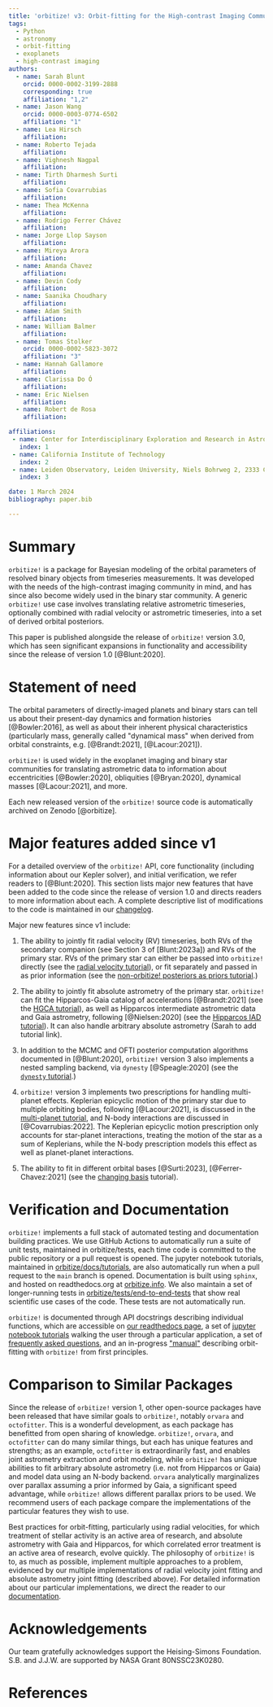 ```yaml
---
title: 'orbitize! v3: Orbit-fitting for the High-contrast Imaging Community'
tags:
  - Python
  - astronomy
  - orbit-fitting
  - exoplanets
  - high-contrast imaging
authors:
  - name: Sarah Blunt
    orcid: 0000-0002-3199-2888
    corresponding: true
    affiliation: "1,2"
  - name: Jason Wang
    orcid: 0000-0003-0774-6502
    affiliation: "1"
  - name: Lea Hirsch
    affiliation: 
  - name: Roberto Tejada
    affiliation: 
  - name: Vighnesh Nagpal
    affiliation: 
  - name: Tirth Dharmesh Surti
    affiliation: 
  - name: Sofia Covarrubias
    affiliation: 
  - name: Thea McKenna
    affiliation: 
  - name: Rodrigo Ferrer Chávez
    affiliation: 
  - name: Jorge Llop Sayson
    affiliation: 
  - name: Mireya Arora
    affiliation: 
  - name: Amanda Chavez
    affiliation: 
  - name: Devin Cody
    affiliation: 
  - name: Saanika Choudhary
    affiliation: 
  - name: Adam Smith
    affiliation: 
  - name: William Balmer
    affiliation: 
  - name: Tomas Stolker
    orcid: 0000-0002-5823-3072
    affiliation: "3"
  - name: Hannah Gallamore
    affiliation: 
  - name: Clarissa Do Ó
    affiliation: 
  - name: Eric Nielsen
    affiliation: 
  - name: Robert de Rosa
    affiliation: 

affiliations:
 - name: Center for Interdisciplinary Exploration and Research in Astrophysics (CIERA), Northwestern University
   index: 1
 - name: California Institute of Technology
   index: 2
 - name: Leiden Observatory, Leiden University, Niels Bohrweg 2, 2333 CA Leiden, The Netherlands
   index: 3

date: 1 March 2024
bibliography: paper.bib

---
```


# Summary

`orbitize!` is a package for Bayesian modeling of the orbital parameters of resolved binary 
objects from timeseries measurements. It was developed with the needs of the high-contrast
imaging community in mind, and has since also become widely used in the binary star community.
A generic `orbitize!` use case involves translating relative astrometric timeseries, optionally 
combined with radial velocity or astrometric timeseries, into a set of derived orbital posteriors.

This paper is published alongside the release of `orbitize!` version 3.0, which 
has seen significant expansions in functionality and accessibility since the 
release of version 1.0 [@Blunt:2020].

# Statement of need

The orbital parameters of directly-imaged planets and binary stars can tell us about
their present-day dynamics and formation histories [@Bowler:2016], as well as about 
their inherent physical characteristics (particularly mass, generally called "dynamical 
mass" when derived from orbital constraints, e.g. [@Brandt:2021], [@Lacour:2021]). 

`orbitize!` is used widely in the exoplanet imaging and binary star communities for 
translating astrometric data to information about eccentricities [@Bowler:2020], obliquities [@Bryan:2020], 
dynamical masses [@Lacour:2021], and more. 

Each new released version of the `orbitize!` source code is automatically archived on Zenodo [@orbitize].

# Major features added since v1

For a detailed overview of the `orbitize!` API, core functionality (including information 
about our Kepler solver), and initial verification, we refer readers to [@Blunt:2020]. 
This section lists major new features that have been added to the 
code since the release of version 1.0 and directs readers to more information about each.
A complete descriptive list of modifications to the code is maintained in our 
[changelog](https://orbitize.readthedocs.io/en/latest/#changelog).

Major new features since v1 include:

1. The ability to jointly fit radial velocity (RV) timeseries, both RVs of the secondary 
    companion (see Section 3 of [Blunt:2023a]) and RVs of the primary
    star. RVs of the primary star can either be passed into `orbitize!` directly (see the [radial velocity tutorial](https://orbitize.readthedocs.io/en/latest/tutorials/RV_MCMC_Tutorial.html)), or fit separately and passed in as prior
    information (see the [non-orbitize! posteriors as priors tutorial](https://orbitize.readthedocs.io/en/latest/tutorials/Using_nonOrbitize_Posteriors_as_Priors.html).)

2. The ability to jointly fit absolute astrometry of the primary star. `orbitize!` can fit
    the Hipparcos-Gaia catalog of accelerations [@Brandt:2021] (see the [HGCA tutorial](https://github.com/sblunt/orbitize/blob/v3/docs/tutorials/HGCA_tutorial.ipynb)), as well as Hipparcos intermediate astrometric data and Gaia 
    astrometry, following [@Nielsen:2020] (see the [Hipparcos IAD tutorial](https://orbitize.readthedocs.io/en/latest/tutorials/Hipparcos_IAD.html)). It can also handle arbitrary absolute astrometry (Sarah to add tutorial link).

3. In addition to the MCMC and OFTI posterior computation algorithms documented in [@Blunt:2020], 
    `orbitize!` version 3 also implements a nested sampling backend, via `dynesty` [@Speagle:2020] 
    (see the [`dynesty` tutorial](https://github.com/sblunt/orbitize/blob/dynesty/docs/tutorials/dynesty_tutorial.ipynb).)

4. `orbitize!` version 3 implements two prescriptions for handling multi-planet effects. 
    Keplerian epicyclic motion of the primary star due to multiple orbiting bodies, 
    following [@Lacour:2021], is discussed in the [multi-planet tutorial](https://orbitize.readthedocs.io/en/latest/tutorials/Multiplanet_Tutorial.html), and N-body interactions are discussed in [@Covarrubias:2022]. The Keplerian epicyclic motion
    prescription only accounts for star-planet interactions, treating the motion of the star as a sum of Keplerians, 
    while the N-body prescription models this effect as well as planet-planet interactions.

5. The ability to fit in different orbital bases [@Surti:2023], [@Ferrer-Chavez:2021] (see the 
    [changing basis](https://orbitize.readthedocs.io/en/latest/tutorials/Changing_bases_tutorial.html) tutorial).

# Verification and Documentation

`orbitize!` implements a full stack of automated testing and documentation building 
practices. We use GitHub Actions to automatically run a suite of unit tests, maintained in orbitize/tests,
each time code is committed to the public repository or a pull request is opened. The jupyter notebook
tutorials, maintained in [orbitize/docs/tutorials](https://github.com/sblunt/orbitize/tree/main/docs/tutorials), are also automatically run when a 
pull request to the `main` branch is opened. Documentation is built using `sphinx`, and hosted
on readthedocs.org at [orbitize.info](https://orbitize.readthedocs.io/en/latest/). We also
maintain a set of longer-running tests in [orbitize/tests/end-to-end-tests](https://github.com/sblunt/orbitize/tree/main/tests/end-to-end-tests) that show real
scientific use cases of the code. These tests are not automatically run.

`orbitize!` is documented through API docstrings describing individual functions, which are accessible on [our readthedocs page](https://orbitize.readthedocs.io/en/latest/api.html), a set of [jupyter notebook tutorials](https://orbitize.readthedocs.io/en/latest/tutorials.html) walking the user through a particular application, a set of [frequently asked questions](https://orbitize.readthedocs.io/en/latest/faq.html),
and an in-progress ["manual"](https://orbitize.readthedocs.io/en/orbitize-manual/manual.html) describing orbit-fitting with `orbitize!` from first principles.

# Comparison to Similar Packages

Since the release of `orbitize!` version 1, other open-source packages have been released that have 
similar goals to `orbitize!`, notably `orvara` and `octofitter`. This is a wonderful development, as 
each package has benefitted from open sharing of knowledge. `orbitize!`, `orvara`, and `octofitter` can 
do many similar things, but each has unique features and strengths; as an example, `octofitter` is 
extraordinarily fast, and enables joint astrometry extraction and orbit modeling, while `orbitize!` has unique 
abilities to fit arbitrary absolute astrometry (i.e. not from Hipparcos or Gaia) and model data using an N-body backend. 
`orvara` analytically marginalizes over parallax assuming a prior informed by Gaia, a significant speed advantage, while 
`orbitize!` allows different parallax priors to be used. We recommend users of each package compare the implementations 
of the particular features they wish to use. 

Best practices for orbit-fitting, particularly using radial velocities, for which treatment of stellar 
activity is an active area of research, and absolute astrometry with Gaia and Hipparcos, for which
correlated error treatment is an active area of research, evolve quickly. The philosophy of `orbitize!`
is to, as much as possible, implement multiple approaches to a problem, evidenced by our multiple
implementations of radial velocity joint fitting and absolute astrometry joint fitting (described above). 
For detailed information about our particular implementations, we direct the reader to our [documentation](https://orbitize.readthedocs.io/en/latest/). 

# Acknowledgements

Our team gratefully acknowledges support the Heising-Simons Foundation.  S.B. and J.J.W. are supported 
by NASA Grant 80NSSC23K0280. 

# References